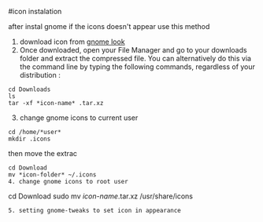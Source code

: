 #icon instalation

after instal gnome if the icons doesn't appear use this method
1. download icon from [gnome look](https://www.gnome-look.org)
2. Once downloaded, open your File Manager and go to your downloads folder and extract the compressed file. You can alternatively do this via the command line by typing the following commands, regardless of your distribution :
```
cd Downloads
ls
tar -xf *icon-name* .tar.xz
```
3. change gnome icons to current user
```
cd /home/*user*
mkdir .icons
```
then move the extrac
```
cd Download
mv *icon-folder* ~/.icons
4. change gnome icons to root user
```
cd Download
sudo mv *icon-name*.tar.xz /usr/share/icons
```
5. setting gnome-tweaks to set icon in appearance
